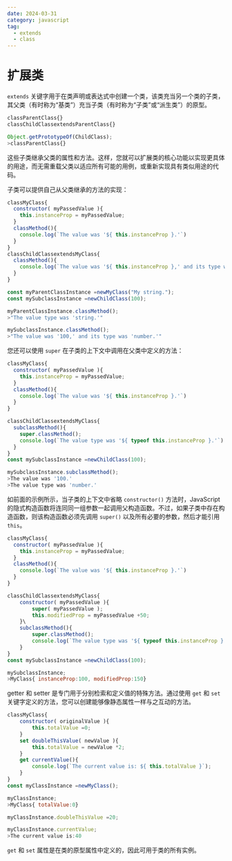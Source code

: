 ```yaml
---
date: 2024-03-31
category: javascript
tag:
  - extends
  - class
---
```

# 扩展类


`extends` 关键字用于在类声明或表达式中创建一个类，该类充当另一个类的子类，其父类（有时称为“基类”）充当子类（有时称为“子类”或“派生类”）的原型。

```javascript
classParentClass{}
classChildClassextendsParentClass{}

Object.getPrototypeOf(ChildClass);
>classParentClass{}
```

这些子类继承父类的属性和方法。这样，您就可以扩展类的核心功能以实现更具体的用途，而无需重载父类以适应所有可能的用例，或重新实现具有类似用途的代码。

子类可以提供自己从父类继承的方法的实现：

```javascript
classMyClass{
  constructor( myPassedValue ){
    this.instanceProp = myPassedValue;
  }
  classMethod(){
    console.log(`The value was '${ this.instanceProp }.'`)
  }
}
classChildClassextendsMyClass{
  classMethod(){
    console.log(`The value was '${ this.instanceProp },' and its type was '${ typeof this.instanceProp }.'`)
  }
}

const myParentClassInstance =newMyClass("My string.");
const mySubclassInstance =newChildClass(100);

myParentClassInstance.classMethod();
>"The value type was 'string.'"

mySubclassInstance.classMethod();
>"The value was '100,' and its type was 'number.'"
```

您还可以使用 `super` 在子类的上下文中调用在父类中定义的方法：

```javascript
classMyClass{
  constructor( myPassedValue ){
    this.instanceProp = myPassedValue;
  }
  classMethod(){
    console.log(`The value was '${ this.instanceProp }.'`)
  }
}

classChildClassextendsMyClass{
  subclassMethod(){
    super.classMethod();
    console.log(`The value type was '${ typeof this.instanceProp }.'`)
  }
}
const mySubclassInstance =newChildClass(100);

mySubclassInstance.subclassMethod();
>The value was '100.'
>The value type was 'number.'
```

如前面的示例所示，当子类的上下文中省略 `constructor()` 方法时，JavaScript 的隐式构造函数将连同同一组参数一起调用父构造函数。不过，如果子类中存在构造函数，则该构造函数必须先调用 `super()` 以及所有必要的参数，然后才能引用 `this`。

```javascript
classMyClass{
  constructor( myPassedValue ){
    this.instanceProp = myPassedValue;
  }
  classMethod(){
    console.log(`The value was '${ this.instanceProp }.'`)
  }
}

classChildClassextendsMyClass{
    constructor( myPassedValue ){
        super( myPassedValue );
        this.modifiedProp = myPassedValue +50;
    }\
    subclassMethod(){
        super.classMethod();
        console.log(`The value type was '${ typeof this.instanceProp }.'`)
    }
}
const mySubclassInstance =newChildClass(100);

mySubclassInstance;
>MyClass{ instanceProp:100, modifiedProp:150}
```

getter 和 setter 是专门用于分别检索和定义值的特殊方法。通过使用 `get` 和 `set` 关键字定义的方法，您可以创建能够像静态属性一样与之互动的方法。

```javascript
classMyClass{
    constructor( originalValue ){
        this.totalValue =0;
    }
    set doubleThisValue( newValue ){
        this.totalValue = newValue *2;
    }
    get currentValue(){
        console.log(`The current value is: ${ this.totalValue }`);
    }
}
const myClassInstance =newMyClass();

myClassInstance;
>MyClass{ totalValue:0}

myClassInstance.doubleThisValue =20;

myClassInstance.currentValue;
>The current value is:40
```

`get` 和 `set` 属性是在类的原型属性中定义的，因此可用于类的所有实例。